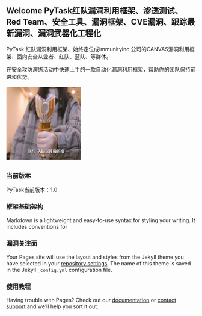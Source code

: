 ## Welcome PyTask红队漏洞利用框架、渗透测试、Red Team、安全工具、漏洞框架、CVE漏洞、跟踪最新漏洞、漏洞武器化工程化

PyTask 红队漏洞利用框架、始终定位成immunityinc 公司的CANVAS漏洞利用框架、面向安全从业者、红队、蓝队、等群体。

在安全攻防演练活动中快速上手的一款自动化漏洞利用框架，帮助你的团队保持前进和优势。
	
<img src="https://github.com/greekn/pytask/blob/gh-pages/img/01.jpg" width="200" height="200" />

### 当前版本

PyTask当前版本：1.0


### 框架基础架构

Markdown is a lightweight and easy-to-use syntax for styling your writing. It includes conventions for



### 漏洞关注面

Your Pages site will use the layout and styles from the Jekyll theme you have selected in your [repository settings](https://github.com/greekn/pytask/settings/pages). The name of this theme is saved in the Jekyll `_config.yml` configuration file.

### 使用教程

Having trouble with Pages? Check out our [documentation](https://docs.github.com/categories/github-pages-basics/) or [contact support](https://support.github.com/contact) and we’ll help you sort it out.
